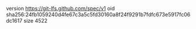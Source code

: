 version https://git-lfs.github.com/spec/v1
oid sha256:24fb1059240d4fe67c3a5c5fd30160a8f24f9291b7fdfc673e5917fc06dc1617
size 4522
